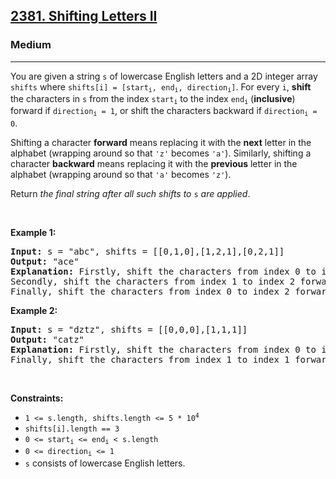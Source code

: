 <h2><a href="https://leetcode.com/problems/shifting-letters-ii/">2381. Shifting Letters II</a></h2><h3>Medium</h3><hr><div style="user-select: auto;"><p style="user-select: auto;">You are given a string <code style="user-select: auto;">s</code> of lowercase English letters and a 2D integer array <code style="user-select: auto;">shifts</code> where <code style="user-select: auto;">shifts[i] = [start<sub style="user-select: auto;">i</sub>, end<sub style="user-select: auto;">i</sub>, direction<sub style="user-select: auto;">i</sub>]</code>. For every <code style="user-select: auto;">i</code>, <strong style="user-select: auto;">shift</strong> the characters in <code style="user-select: auto;">s</code> from the index <code style="user-select: auto;">start<sub style="user-select: auto;">i</sub></code> to the index <code style="user-select: auto;">end<sub style="user-select: auto;">i</sub></code> (<strong style="user-select: auto;">inclusive</strong>) forward if <code style="user-select: auto;">direction<sub style="user-select: auto;">i</sub> = 1</code>, or shift the characters backward if <code style="user-select: auto;">direction<sub style="user-select: auto;">i</sub> = 0</code>.</p>

<p style="user-select: auto;">Shifting a character <strong style="user-select: auto;">forward</strong> means replacing it with the <strong style="user-select: auto;">next</strong> letter in the alphabet (wrapping around so that <code style="user-select: auto;">'z'</code> becomes <code style="user-select: auto;">'a'</code>). Similarly, shifting a character <strong style="user-select: auto;">backward</strong> means replacing it with the <strong style="user-select: auto;">previous</strong> letter in the alphabet (wrapping around so that <code style="user-select: auto;">'a'</code> becomes <code style="user-select: auto;">'z'</code>).</p>

<p style="user-select: auto;">Return <em style="user-select: auto;">the final string after all such shifts to </em><code style="user-select: auto;">s</code><em style="user-select: auto;"> are applied</em>.</p>

<p style="user-select: auto;">&nbsp;</p>
<p style="user-select: auto;"><strong style="user-select: auto;">Example 1:</strong></p>

<pre style="user-select: auto;"><strong style="user-select: auto;">Input:</strong> s = "abc", shifts = [[0,1,0],[1,2,1],[0,2,1]]
<strong style="user-select: auto;">Output:</strong> "ace"
<strong style="user-select: auto;">Explanation:</strong> Firstly, shift the characters from index 0 to index 1 backward. Now s = "zac".
Secondly, shift the characters from index 1 to index 2 forward. Now s = "zbd".
Finally, shift the characters from index 0 to index 2 forward. Now s = "ace".</pre>

<p style="user-select: auto;"><strong style="user-select: auto;">Example 2:</strong></p>

<pre style="user-select: auto;"><strong style="user-select: auto;">Input:</strong> s = "dztz", shifts = [[0,0,0],[1,1,1]]
<strong style="user-select: auto;">Output:</strong> "catz"
<strong style="user-select: auto;">Explanation:</strong> Firstly, shift the characters from index 0 to index 0 backward. Now s = "cztz".
Finally, shift the characters from index 1 to index 1 forward. Now s = "catz".
</pre>

<p style="user-select: auto;">&nbsp;</p>
<p style="user-select: auto;"><strong style="user-select: auto;">Constraints:</strong></p>

<ul style="user-select: auto;">
	<li style="user-select: auto;"><code style="user-select: auto;">1 &lt;= s.length, shifts.length &lt;= 5 * 10<sup style="user-select: auto;">4</sup></code></li>
	<li style="user-select: auto;"><code style="user-select: auto;">shifts[i].length == 3</code></li>
	<li style="user-select: auto;"><code style="user-select: auto;">0 &lt;= start<sub style="user-select: auto;">i</sub> &lt;= end<sub style="user-select: auto;">i</sub> &lt; s.length</code></li>
	<li style="user-select: auto;"><code style="user-select: auto;">0 &lt;= direction<sub style="user-select: auto;">i</sub> &lt;= 1</code></li>
	<li style="user-select: auto;"><code style="user-select: auto;">s</code> consists of lowercase English letters.</li>
</ul>
</div>